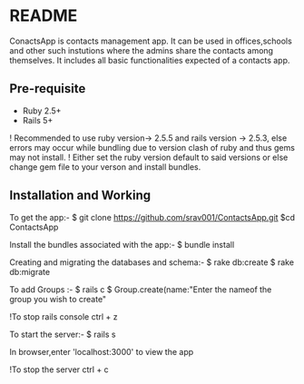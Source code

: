 # README

ConactsApp is contacts management app. It can be used in offices,schools and other such instutions where the admins share the contacts among themselves. It includes all basic functionalities expected of a contacts app.

## Pre-requisite

 * Ruby 2.5+
 * Rails 5+

 ! Recommended to use ruby version-> 2.5.5 and rails version -> 2.5.3, else errors may occur while bundling due to version clash of ruby and thus gems      may not install.
 ! Either set the ruby version default to said versions or else change gem file to your verson and install bundles.  

## Installation and Working

To get the app:-
$ git clone https://github.com/srav001/ContactsApp.git
$cd ContactsApp

Install the bundles associated with the app:-
$ bundle install

Creating and migrating the databases and schema:-
$ rake db:create
$ rake db:migrate

To add Groups :-
$ rails c
$ Group.create(name:"Enter the nameof the group you wish to create"

!To stop rails console
ctrl + z

To start the server:-
$ rails s

In browser,enter 'localhost:3000' to view the app

!To stop the server
ctrl + c






